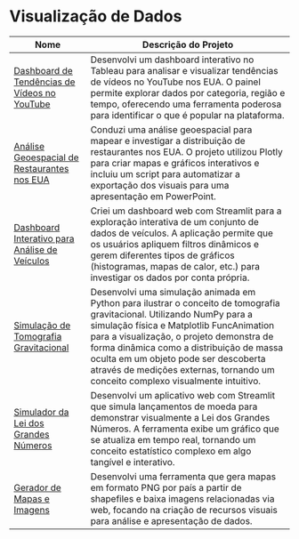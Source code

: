 # Visualização de Dados

| Nome | Descrição do Projeto |
|---|---|
| [Dashboard de Tendências de Vídeos no YouTube](https://github.com/JhonAI13/Sprints/tree/main/Sprint%2012) | Desenvolvi um dashboard interativo no Tableau para analisar e visualizar tendências de vídeos no YouTube nos EUA. O painel permite explorar dados por categoria, região e tempo, oferecendo uma ferramenta poderosa para identificar o que é popular na plataforma. |
| [Análise Geoespacial de Restaurantes nos EUA](https://github.com/JhonAI13/Sprints/tree/main/sprint%2010) | Conduzi uma análise geoespacial para mapear e investigar a distribuição de restaurantes nos EUA. O projeto utilizou Plotly para criar mapas e gráficos interativos e incluiu um script para automatizar a exportação dos visuais para uma apresentação em PowerPoint. |
| [Dashboard Interativo para Análise de Veículos](https://github.com/JhonAI13/Dashboard_web) | Criei um dashboard web com Streamlit para a exploração interativa de um conjunto de dados de veículos. A aplicação permite que os usuários apliquem filtros dinâmicos e gerem diferentes tipos de gráficos (histogramas, mapas de calor, etc.) para investigar os dados por conta própria. |
| [Simulação de Tomografia Gravitacional](https://github.com/JhonAI13/gravity-tomography) | Desenvolvi uma simulação animada em Python para ilustrar o conceito de tomografia gravitacional. Utilizando NumPy para a simulação física e Matplotlib FuncAnimation para a visualização, o projeto demonstra de forma dinâmica como a distribuição de massa oculta em um objeto pode ser descoberta através de medições externas, tornando um conceito complexo visualmente intuitivo. |
| [Simulador da Lei dos Grandes Números](https://github.com/JhonAI13/Site_DA) | Desenvolvi um aplicativo web com Streamlit que simula lançamentos de moeda para demonstrar visualmente a Lei dos Grandes Números. A ferramenta exibe um gráfico que se atualiza em tempo real, tornando um conceito estatístico complexo em algo tangível e interativo. |
| [Gerador de Mapas e Imagens](https://github.com/JhonAI13/Cards_help) | Desenvolvi uma ferramenta que gera mapas em formato PNG por país a partir de shapefiles e baixa imagens relacionadas via web, focando na criação de recursos visuais para análise e apresentação de dados. |